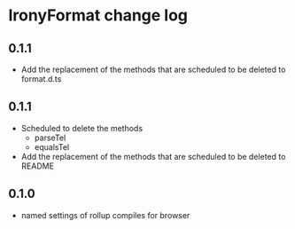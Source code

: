 # IronyFormat change log

## 0.1.1
* Add the replacement of the methods that are scheduled to be deleted to format.d.ts
## 0.1.1
* Scheduled to delete the methods
  - parseTel
  - equalsTel
* Add the replacement of the methods that are scheduled to be deleted to README

## 0.1.0

* named settings of rollup compiles for browser


